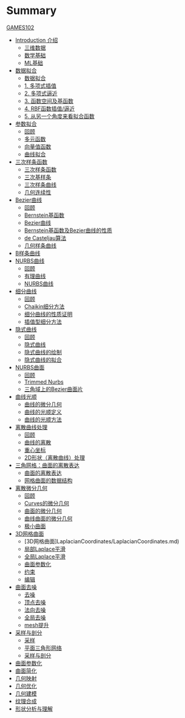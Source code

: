 # Summary

[GAMES102](README.md)

- [Introduction 介绍]()
  - [三维数据](Introduction/3DData.md)
  - [数学基础](Introduction/MathBasic.md)
  - [ML基础](Introduction/MLBaic.md)
- [数据拟合]()
  - [数据拟合](DataFitting/DataFitting.md)
  - [1. 多项式插值](DataFitting/PolynomialInterpolation.md)
  - [2. 多项式逼近](DataFitting/PolynomialApproximation.md)
  - [3. 函数空间及基函数](DataFitting/Funtion.md)
  - [4. RBF函数插值/逼近](DataFitting/RBF.md)
  - [5. 从另一个角度来看拟合函数](DataFitting/NewView.md)
- [参数拟合]()
  - [回顾](ParametricFitting/Review.md)
  - [多元函数](ParametricFitting/Multi.md)
  - [向量值函数](ParametricFitting/VectorValue.md)
  - [曲线拟合](ParametricFitting/CurveFitting.md)
- [三次样条函数]()
  - [三次样条函数](CubicSplines/CubicSplineFunction.md)
  - [三次基样条](CubicSplines/CubicBasisSpline.md)
  - [三次样条曲线](CubicSplines/CubicSplineCurve.md)
  - [几何连续性](CubicSplines/GeometricContinuity.md)
- [Bezier曲线]()
  - [回顾](BezierCurve/Review.md)
  - [Bernstein基函数](BezierCurve/BernsteinBasisFunction.md)
  - [Bezier曲线](BezierCurve/BezierCurve.md)
  - [Bernstein基函数及Bezier曲线的性质](BezierCurve/Property.md)
  - [de Casteljau算法](BezierCurve/DeCasteljau算法.md)
  - [几何样条曲线](BezierCurve/GeometricSpline.md)
- [B样条曲线](BsplineCurve/BsplineCurve.md)
- [NURBS曲线]()
  - [回顾](NURBS/Review.md)
  - [有理曲线](NURBS/RationalCurve.md)
  - [NURBS曲线](NURBS/NURBS.md)
- [细分曲线]()
  - [回顾](SubdivisionCurves/Review.md)
  - [Chaikin细分方法](SubdivisionCurves/Chaikin.md)
  - [细分曲线的性质证明](SubdivisionCurves/Property.md)
  - [插值型细分方法](SubdivisionCurves/interpolate.md)
- [隐式曲线]()
  - [回顾](ImplicitCurves/Review.md)
  - [隐式曲线](ImplicitCurves/ImplicitCurves.md)
  - [隐式曲线的绘制](ImplicitCurves/Draw.md)
  - [隐式曲线的拟合](ImplicitCurves/Fitting.md)
- [NURBS曲面]()
  - [回顾](SplineSurfaces/Review.md)
  - [Trimmed Nurbs](SplineSurfaces/TrimmedNurbs.md)
  - [三角域上的Bezier曲面片](SplineSurfaces/SplineSurfaces.md)
- [曲线光顺](CurveFairing/CurveFairing.md)
  - [曲线的微分几何](CurveFairing/DifferentialGeometry.md)
  - [曲线的光顺定义](CurveFairing/What.md)
  - [曲线的光顺方法](CurveFairing/How.md)
- [离散曲线处理]()
  - [回顾](DiscreteCurves/Review.md)
  - [曲线的离散](DiscreteCurves/Discretization.md)
  - [重心坐标](DiscreteCurves/BarycentricCoordinate.md)
  - [2D形状（离散曲线）处理](DiscreteCurves/2D.md)
- [三角网格：曲面的离散表达]()
  - [曲面的离散表达](TriangularMeshes/TriangularMeshes.md)
  - [网格曲面的数据结构](TriangularMeshes/DataStructure.md)
- [离散微分几何]()
  - [回顾](DiscreteDifferential/Review.md)
  - [Curves的微分几何](DiscreteDifferential/Curves.md)
  - [曲面的微分几何](DiscreteDifferential/Surfaces.md)
  - [曲线曲面的微分几何](DiscreteDifferential/DiscreteDifferential.md)
  - [极小曲面](DiscreteDifferential/MinimaSurface.md)
- [3D网格曲面]()
  - [3D网格曲面]LaplacianCoordinates/LaplacianCoordinates.md)
  - [局部Laplace平滑](LaplacianCoordinates/LocalLaplacianSmoothing.md)
  - [全局Laplace平滑](LaplacianCoordinates/GlobalLaplacianSmoothing.md)
  - [曲面参数化](LaplacianCoordinates/MeshParameterization.md)
  - [约束](LaplacianCoordinates/Constrained.md)
  - [编辑](LaplacianCoordinates/LaplacianEditing.md)
- [曲面去噪]()
  - [去噪](Smoothing/Smoothing.md)
  - [顶点去噪](Smoothing/1VertexFiltering.md)
  - [法向去噪](Smoothing/2NormalFiltering.md)
  - [全局去噪](Smoothing/3GlobalSmoothing.md)
  - [mesh提升](Smoothing/4MeshImprovement.md)
- [采样与剖分]()
  - [采样](SamplingTessellation/Sampling.md)
  - [平面三角形网络](SamplingTessellation/Triangular.md)
  - [采样与剖分](SamplingTessellation/SamplingTessellation.md)
- [曲面参数化](Parameterization/Parameterization.md)
- [曲面简化](Simplification/Simplification.md)
- [几何映射](Mapping/Mapping.md)
- [几何优化](Optimization/Optimization.md)
- [几何建模](CubicSplines/Modeling.md)
- [纹理合成](CubicSplines/TextureSynthesis.md)
- [形状分析与理解](CubicSplines/ShapeAnalysis.md)
  



  
  

    